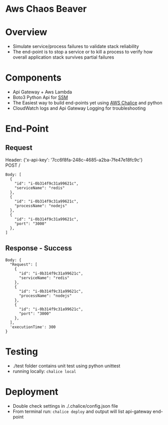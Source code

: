 # Aws Chaos Beaver #

# Overview #
* Simulate service/process failures to validate stack reliability
* The end-point is to stop a service or to kill a process to verify how overall application stack survives partial failures

# Components #
* Api Gateway + Aws Lambda
* Boto3 Python Api for [SSM](http://boto3.readthedocs.io/en/latest/reference/services/ssm.html)
* The Easiest way to build end-points yet using [AWS Chalice](http://chalice.readthedocs.io/en/latest/) and python
* CloudWatch logs and Api Gateway Logging for troubleshooting

# End-Point #

## Request ##
Header: {'x-api-key': '7cc6f8fa-248c-4685-a2ba-7fe47e18fc9c'}  
POST /  
```
Body: [
  {
    "id": "i-0b314f9c31a99621c",
    "serviceName": "redis"
  },
  {
    "id": "i-0b314f9c31a99621c",
    "processName": "nodejs"
  },
  {
    "id": "i-0b314f9c31a99621c",
    "port": "3000"
  },  
]
```

## Response - Success ##
```
Body: {
  "Request": [
    {
      "id": "i-0b314f9c31a99621c",
      "serviceName": "redis"
    },
    {
      "id": "i-0b314f9c31a99621c",
      "processName": "nodejs"
    },
    {
      "id": "i-0b314f9c31a99621c",
      "port": "3000"
    },  
  ],
  'executionTime': 300
}
```
# Testing #

* ./test folder contains unit test using python unittest
* running locally: ```chalice local```

# Deployment #

* Double check settings in ./.chalice/config.json file
* From terminal run: ```chalice deploy``` and output will list api-gateway end-point